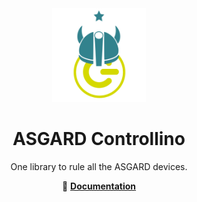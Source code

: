 <div align=center>

<img src="https://raw.githubusercontent.com/VForiel/ASGARD-Controllino/refs/heads/main/docs/_static/logo.png"  width="150px">

# ASGARD Controllino

One library to rule all the ASGARD devices.

📖 [**Documentation**](https://asgard-controllino.readthedocs.io)

</div>